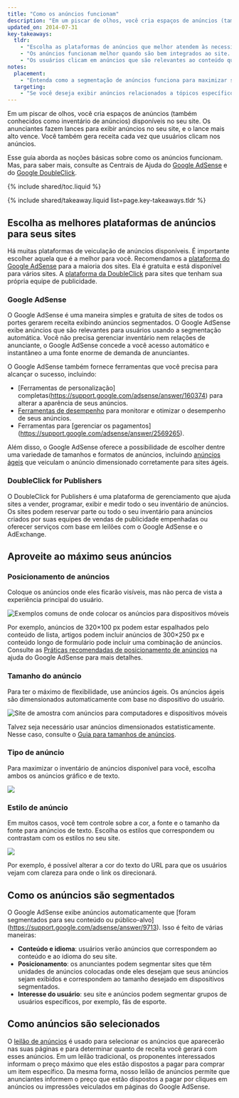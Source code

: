 ```yaml
---
title: "Como os anúncios funcionam"
description: "Em um piscar de olhos, você cria espaços de anúncios (também conhecidos como inventário de anúncios) disponíveis no seu site. Os anunciantes fazem lances para exibir anúncios no seu site, e o lance mais alto vence. Você também gera receita cada vez que usuários clicam nos anúncios."
updated_on: 2014-07-31
key-takeaways:
  tldr: 
    - "Escolha as plataformas de anúncios que melhor atendem às necessidades de seu site. Recomendamos a plataforma do <a href='http://www.google.com/adsense/start/'>Google AdSense</a> para a maioria dos sites e a <a href='http://www.google.com/doubleclick/publishers/'>plataforma da DoubleClick</a> para sites que tenham suas próprias equipes de publicidade."
    - "Os anúncios funcionam melhor quando são bem integrados ao site. A cor, o conteúdo, o tamanho e o local aumentam a experiência do usuário."
    - "Os usuários clicam em anúncios que são relevantes ao conteúdo que procuram. Entenda como a segmentação de anúncios funciona para maximizar sua receita."
notes:
  placement:
    - "Entenda como a segmentação de anúncios funciona para maximizar sua receita."
  targeting:
    - "Se você deseja exibir anúncios relacionados a tópicos específicos, inclua frases e parágrafos completos sobre esses tópicos."
---
```


<p class="intro">
  Em um piscar de olhos, você cria espaços de anúncios (também conhecidos como inventário de anúncios) disponíveis no seu site. Os anunciantes fazem lances para exibir anúncios no seu site, e o lance mais alto vence. Você também gera receita cada vez que usuários clicam nos anúncios.
</p>

Esse guia aborda as noções básicas sobre como os anúncios funcionam. Mas, para saber mais, consulte as Centrais de Ajuda do <a href="https://support.google.com/adsense/answer/181947">Google AdSense</a> e do <a href="https://support.google.com/dfp_sb/?utm_medium=et&utm_source=dfp_sb_support_tab&utm_campaign=dfp_sb#topic=13148">Google DoubleClick</a>.

{% include shared/toc.liquid %}

{% include shared/takeaway.liquid list=page.key-takeaways.tldr %}

## Escolha as melhores plataformas de anúncios para seus sites

Há muitas plataformas de veiculação de anúncios disponíveis. É importante escolher aquela que é a melhor para você. Recomendamos a [plataforma do Google AdSense](http://www.google.com/adsense/start/) para a maioria dos sites. Ela é gratuita e está disponível para vários sites. A [plataforma da DoubleClick](https://www.google.com/doubleclick/publishers/) para sites que tenham sua própria equipe de publicidade.

### Google AdSense

O Google AdSense é uma maneira simples e gratuita de sites de todos os portes gerarem receita exibindo anúncios segmentados. O Google AdSense exibe anúncios que são relevantes para usuários usando a segmentação automática.  Você não precisa gerenciar inventário nem relações de anunciante, o Google AdSense concede a você acesso automático e instantâneo a uma fonte enorme de demanda de anunciantes.

O Google AdSense também fornece ferramentas que você precisa para alcançar o sucesso, incluindo:

* [Ferramentas de personalização] completas(https://support.google.com/adsense/answer/160374) para alterar a aparência de seus anúncios.
* [Ferramentas de desempenho](https://support.google.com/adsense/answer/2973289) para monitorar e otimizar o desempenho de seus anúncios.
* Ferramentas para [gerenciar os pagamentos] (https://support.google.com/adsense/answer/2569265).

Além disso, o Google AdSense oferece a possibilidade de escolher dentre uma variedade de tamanhos e formatos de anúncios, incluindo [anúncios ágeis](https://support.google.com/adsense/answer/3213689) que veiculam o anúncio dimensionado corretamente para sites ágeis.


### DoubleClick for Publishers

O DoubleClick for Publishers é uma plataforma de gerenciamento que ajuda sites a vender, programar, exibir e medir todo o seu inventário de anúncios. Os sites podem reservar parte ou todo o seu inventário para anúncios criados por suas equipes de vendas de publicidade empenhadas ou oferecer serviços com base em leilões com o Google AdSense e o AdExchange.

## Aproveite ao máximo seus anúncios

### Posicionamento de anúncios
Coloque os anúncios onde eles ficarão visíveis, mas não perca de vista a experiência principal do usuário. 

<img src="images/mobile_ads_placement.png" alt="Exemplos comuns de onde colocar os anúncios para dispositivos móveis">

Por exemplo, anúncios de 320&times;100 px podem estar espalhados pelo conteúdo de lista, artigos podem incluir anúncios de 300&times;250 px e conteúdo longo de formulário pode incluir uma combinação de anúncios.  Consulte as [Práticas recomendadas de posicionamento de anúncios](https://support.google.com/adsense/answer/1282097) na ajuda do Google AdSense para mais detalhes. 

### Tamanho do anúncio
Para ter o máximo de flexibilidade, use anúncios ágeis. Os anúncios ágeis são dimensionados automaticamente com base no dispositivo do usuário. 

<img src="images/ad-ss-600.png" 
  srcset="images/ad-ss-1200.png 1200w, 
          images/ad-ss-900.png 900w,
          images/ad-ss-600.png 600w, 
          images/ad-ss-300.png 300w" 
  alt="Site de amostra com anúncios para computadores e dispositivos móveis">

Talvez seja necessário usar anúncios dimensionados estatisticamente. Nesse caso, consulte o [Guia para tamanhos de anúncios](https://support.google.com/adsense/answer/6002621).


### Tipo de anúncio
Para maximizar o inventário de anúncios disponível para você, escolha ambos os anúncios gráfico e de texto.

<img src="images/mobileimage.png">

### Estilo de anúncio
Em muitos casos, você tem controle sobre a cor, a fonte e o tamanho da fonte para anúncios de texto. Escolha os estilos que correspondem ou contrastam com os estilos no seu site. 

<img src="images/mobiletext_withcolor.png">

Por exemplo, é possível alterar a cor do texto do URL para que os usuários vejam com clareza para onde o link os direcionará.


## Como os anúncios são segmentados
O Google AdSense exibe anúncios automaticamente que [foram segmentados para seu conteúdo ou público-alvo] (https://support.google.com/adsense/answer/9713).
Isso é feito de várias maneiras:

* **Conteúdo e idioma**: usuários verão anúncios que correspondem ao conteúdo e ao idioma do seu site.
* **Posicionamento**: os anunciantes podem segmentar sites que têm unidades de anúncios colocadas onde eles desejam que seus anúncios sejam exibidos e correspondem ao tamanho desejado em dispositivos segmentados.
* **Interesse do usuário**: seu site e anúncios podem segmentar grupos de usuários específicos, por exemplo, fãs de esporte.


## Como anúncios são selecionados 
O [leilão de anúncios](https://support.google.com/adsense/answer/160525) é usado para selecionar os anúncios que aparecerão nas suas páginas e para determinar quanto de receita você gerará com esses anúncios. Em um leilão tradicional, os proponentes interessados informam o preço máximo que eles estão dispostos a pagar para comprar um item específico. Da mesma forma, nosso leilão de anúncios permite que anunciantes informem o preço que estão dispostos a pagar por cliques em anúncios ou impressões veiculados em páginas do Google AdSense.


